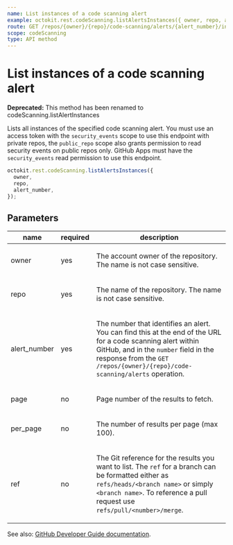 ```yaml
---
name: List instances of a code scanning alert
example: octokit.rest.codeScanning.listAlertsInstances({ owner, repo, alert_number })
route: GET /repos/{owner}/{repo}/code-scanning/alerts/{alert_number}/instances
scope: codeScanning
type: API method
---
```


# List instances of a code scanning alert

**Deprecated:** This method has been renamed to codeScanning.listAlertInstances

Lists all instances of the specified code scanning alert.
You must use an access token with the `security_events` scope to use this endpoint with private repos,
the `public_repo` scope also grants permission to read security events on public repos only.
GitHub Apps must have the `security_events` read permission to use this endpoint.

```js
octokit.rest.codeScanning.listAlertsInstances({
  owner,
  repo,
  alert_number,
});
```

## Parameters

<table>
  <thead>
    <tr>
      <th>name</th>
      <th>required</th>
      <th>description</th>
    </tr>
  </thead>
  <tbody>
    <tr><td>owner</td><td>yes</td><td>

The account owner of the repository. The name is not case sensitive.

</td></tr>
<tr><td>repo</td><td>yes</td><td>

The name of the repository. The name is not case sensitive.

</td></tr>
<tr><td>alert_number</td><td>yes</td><td>

The number that identifies an alert. You can find this at the end of the URL for a code scanning alert within GitHub, and in the `number` field in the response from the `GET /repos/{owner}/{repo}/code-scanning/alerts` operation.

</td></tr>
<tr><td>page</td><td>no</td><td>

Page number of the results to fetch.

</td></tr>
<tr><td>per_page</td><td>no</td><td>

The number of results per page (max 100).

</td></tr>
<tr><td>ref</td><td>no</td><td>

The Git reference for the results you want to list. The `ref` for a branch can be formatted either as `refs/heads/<branch name>` or simply `<branch name>`. To reference a pull request use `refs/pull/<number>/merge`.

</td></tr>
  </tbody>
</table>

See also: [GitHub Developer Guide documentation](https://docs.github.com/rest/reference/code-scanning#list-instances-of-a-code-scanning-alert).
